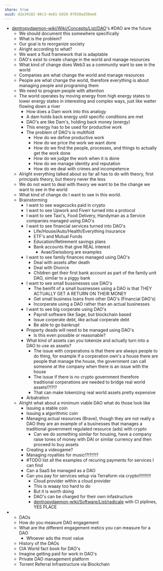 ```yaml
---
share: true
uuid: d2e34182-88c3-4e81-b926-07650ad30ee6
---
```

* [dentropydaemon-wiki/Wiki/Concepts/List/DAO](/undefined)'s #DAO are the future
	* We should document this somewhere specifically
	* What is the problem?
	* Our goal is to reorganize society
	* Alright according to what?
	* We want a fluid framework that is adaptable
	* DAO's exist to create change in the world and manage resources
	* What kind of change does Web3 as a community want to see in the world
	* Companies are what change the world and manage resources
	* People are what change the world, therefore everything is about managing people and programing them
	* We need to program people with attention
	* The world operates by moving energy from high energy states to lower energy states in interesting and complex ways, just like watter flowing down a river
		* How does a Dam work into this analogy
		* A dam holds back energy until specific conditions are met
		* DAO's are like Dam's, holding back money (energy)
		* This energy has to be used for productive work
		* The problem of DAO's is multifold
			* How do we define productive work
			* How do we price the work we want done
			* How do we find the people, processes, and things to actually get the work done
			* How do we judge the work when it is done
			* How do we manage identity and reputation
			* How do we deal with crimes and incompetence
	* Alright everything talked about so far all has to do with theory, first principals theory, but theory never the less
	* We do not want to deal with theory we want to be the change we want to see in the world
	* What kind of change do I want to see in this world.
	* Brainstorming
		* I want to see wagecucks paid in crypto
		* I want to see Upwork and Fiverr turned into a protocol
		* I want to see Taxi's, Food Delivery, Handyman as a Service companies managed using DAO's
		* I want to see financial services turned into DAO's
			* Life/House/Auto/Health/Everything Insurance
			* ETF's and Mutual Funds
			* Education/Retirement savings plans
			* Bank accounts that give REAL interest
				* Avae/Swissborg are examples
		* I want to see family finances managed using DAO's
			* Deal with assets after death
			* Deal with Divorce
			* Children get their first bank account as part of the family unit DAO, similar to a piggy bank
		* I want to see small bussinesses use DAO's
			* The benifit of a small businesses using a DAO is that THEY ACTUALLY GET A RETURN ON THEIR MONEY
			* Get small business loans from other DAO's (Financial DAO's)
			* Incorperate using a DAO rather than an actual businesses
		* I want to see big corperate using DAO's
			* Payroll software like Sage, but blockchain based
			* Issue corperate debt, like actual corperate debt
			* Be able to go bankrupt
		* Property deads will need to be managed using DAO's
			* Is this even possible or reasonable?
		* What kind of assets can you tokenize and actually turn into a DAO to use as assets?
			* The issue with corperations is that there are always people to do thing, for example if a corperation own's a house there are people that manage the house, the government can call someone at the company when there is an issue with the house
			* The issue if there is no crypto government therefore traditional corperations are needed to bridge real world assets!?!?!?
			* That can make tokenizing real world assets pretty expensive
		* Arbatration
	* Alright what about a minimum viable DAO what do those look like
		* Issuing a stable coin
		* Issuing a algorithmic coin
		* Managing actual resources (Brave), though they are not really a DAO they are an example of a businesses that manages a traditional government regulated resource (ads) with crypto
			* Can we do something similar for housing, have a company raise tones of money with DAI or similar currency and then proceed to buy assets
		* Creating a videogame?
		* Managing royalties for music!?!?!?!?
		* #TODO list all the examples of recuring payments for services I can find
		* Can a SaaS be managed as a DAO
		* Can you pay for services setup via Terraform via crypto!!!!!!!!!!
			* Cloud provider within a cloud provider
			* This is waaay too hard to do
			* But it is worth doing
			* DAO's can be charged for their own infastructure
			* [dentropydaemon-wiki/Software/List/radicale](/undefined) with CI piplines, YES PLACE
* * DAOs
  * How do you measure DAO engagement
  * What are the different engagement metics you can measure for a DAO
    * Whoever ads the most value
  * History of the DAOs
  * CIA World fact book for DAO's
  * Imagine getting paid for work in DAO's
  * Private DAO management platform
  * Torrent Referral Infrastructure via Blockchain
